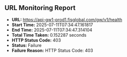 ## URL Monitoring Report

- **URL:** https://api-gw1-prod1.fisglobal.com/gw/v1/health
- **Start Time:** 2025-07-11T07:34:47.161817
- **End Time:** 2025-07-11T07:34:47.314104
- **Total Time Taken:** 0.152287 seconds
- **HTTP Status Code:** 403
- **Status:** Failure
- **Failure Reason:** HTTP Status Code: 403

